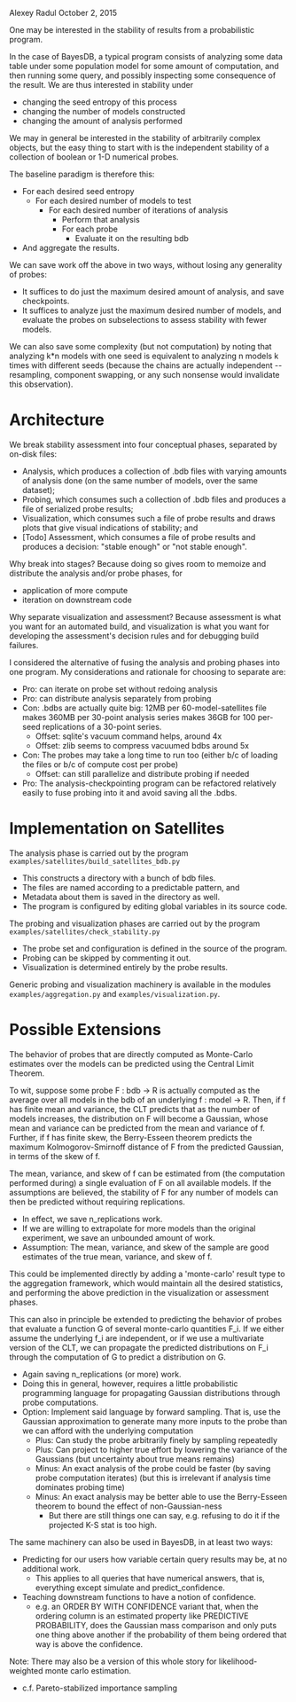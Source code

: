 Alexey Radul
October 2, 2015

One may be interested in the stability of results from a probabilistic
program.

In the case of BayesDB, a typical program consists of analyzing some
data table under some population model for some amount of computation,
and then running some query, and possibly inspecting some consequence
of the result.  We are thus interested in stability under
- changing the seed entropy of this process
- changing the number of models constructed
- changing the amount of analysis performed 

We may in general be interested in the stability of arbitrarily
complex objects, but the easy thing to start with is the independent
stability of a collection of boolean or 1-D numerical probes.

The baseline paradigm is therefore this:
- For each desired seed entropy
  - For each desired number of models to test
    - For each desired number of iterations of analysis
      - Perform that analysis
      - For each probe
        - Evaluate it on the resulting bdb
- And aggregate the results.

We can save work off the above in two ways, without losing any
generality of probes:
- It suffices to do just the maximum desired amount of analysis, and
  save checkpoints.
- It suffices to analyze just the maximum desired number of models,
  and evaluate the probes on subselections to assess stability with
  fewer models.

We can also save some complexity (but not computation) by noting that
analyzing k*n models with one seed is equivalent to analyzing n models
k times with different seeds (because the chains are actually
independent -- resampling, component swapping, or any such nonsense
would invalidate this observation).

Architecture
============

We break stability assessment into four conceptual phases, separated
by on-disk files:
- Analysis, which produces a collection of .bdb files with varying
  amounts of analysis done (on the same number of models, over the
  same dataset);
- Probing, which consumes such a collection of .bdb files and
  produces a file of serialized probe results;
- Visualization, which consumes such a file of probe results and
  draws plots that give visual indications of stability; and
- [Todo] Assessment, which consumes a file of probe results and
  produces a decision: "stable enough" or "not stable enough".

Why break into stages?  Because doing so gives room to memoize and
distribute the analysis and/or probe phases, for
- application of more compute
- iteration on downstream code

Why separate visualization and assessment?  Because assessment is what
you want for an automated build, and visualization is what you want
for developing the assessment's decision rules and for debugging build
failures.

I considered the alternative of fusing the analysis and probing phases
into one program.  My considerations and rationale for choosing to
separate are:
- Pro: can iterate on probe set without redoing analysis
- Pro: can distribute analysis separately from probing
- Con: .bdbs are actually quite big: 12MB per 60-model-satellites file
  makes 360MB per 30-point analysis series makes 36GB for 100 per-seed
  replications of a 30-point series.
  - Offset: sqlite's vacuum command helps, around 4x
  - Offset: zlib seems to compress vacuumed bdbs around 5x
- Con: The probes may take a long time to run too (either b/c of
  loading the files or b/c of compute cost per probe)
  - Offset: can still parallelize and distribute probing if needed
- Pro: The analysis-checkpointing program can be refactored relatively
  easily to fuse probing into it and avoid saving all the .bdbs.

Implementation on Satellites
============================

The analysis phase is carried out by the program
`examples/satellites/build_satellites_bdb.py`
- This constructs a directory with a bunch of bdb files.
- The files are named according to a predictable pattern, and
- Metadata about them is saved in the directory as well.
- The program is configured by editing global variables in its
  source code.

The probing and visualization phases are carried out by the program
`examples/satellites/check_stability.py`
- The probe set and configuration is defined in the source of the
  program.
- Probing can be skipped by commenting it out.
- Visualization is determined entirely by the probe results.

Generic probing and visualization machinery is available in the
modules `examples/aggregation.py` and `examples/visualization.py`.

Possible Extensions
===================

The behavior of probes that are directly computed as Monte-Carlo
estimates over the models can be predicted using the Central Limit
Theorem.

To wit, suppose some probe F : bdb -> R is actually computed as the
average over all models in the bdb of an underlying f : model -> R.
Then, if f has finite mean and variance, the CLT predicts that as the
number of models increases, the distribution on F will become a
Gaussian, whose mean and variance can be predicted from the mean and
variance of f.  Further, if f has finite skew, the Berry-Esseen
theorem predicts the maximum Kolmogorov-Smirnoff distance of F from
the predicted Gaussian, in terms of the skew of f.

The mean, variance, and skew of f can be estimated from (the
computation performed during) a single evaluation of F on all
available models.  If the assumptions are believed, the stability of F
for any number of models can then be predicted without requiring
replications.
- In effect, we save n_replications work.
- If we are willing to extrapolate for more models than the original
  experiment, we save an unbounded amount of work.
- Assumption: The mean, variance, and skew of the sample are good
  estimates of the true mean, variance, and skew of f.

This could be implemented directly by adding a 'monte-carlo' result
type to the aggregation framework, which would maintain all the
desired statistics, and performing the above prediction in the
visualization or assessment phases.

This can also in principle be extended to predicting the behavior of
probes that evaluate a function G of several monte-carlo quantities
F_i.  If we either assume the underlying f_i are independent, or if we
use a multivariate version of the CLT, we can propagate the predicted
distributions on F_i through the computation of G to predict a
distribution on G.
- Again saving n_replications (or more) work.
- Doing this in general, however, requires a little probabilistic
  programming language for propagating Gaussian distributions through
  probe computations.
- Option: Implement said language by forward sampling.  That is, use
  the Gaussian approximation to generate many more inputs to the probe
  than we can afford with the underlying computation
  - Plus: Can study the probe arbitrarily finely by sampling repeatedly
  - Plus: Can project to higher true effort by lowering the variance
    of the Gaussians (but uncertainty about true means remains)
  - Minus: An exact analysis of the probe could be faster (by saving
    probe computation iterates) (but this is irrelevant if analysis
    time dominates probing time)
  - Minus: An exact analysis may be better able to use the
    Berry-Esseen theorem to bound the effect of non-Gaussian-ness
    - But there are still things one can say, e.g. refusing to do it
      if the projected K-S stat is too high.

The same machinery can also be used in BayesDB, in at least two ways:
- Predicting for our users how variable certain query results may be,
  at no additional work.
  - This applies to all queries that have numerical answers, that is,
    everything except simulate and predict_confidence.
- Teaching downstream functions to have a notion of confidence.
  - e.g. an ORDER BY WITH CONFIDENCE variant that, when the ordering
    column is an estimated property like PREDICTIVE PROBABILITY, does
    the Gaussian mass comparison and only puts one thing above another
    if the probability of them being ordered that way is above the
    confidence.
    
Note: There may also be a version of this whole story for
likelihood-weighted monte carlo estimation.
- c.f. Pareto-stabilized importance sampling
